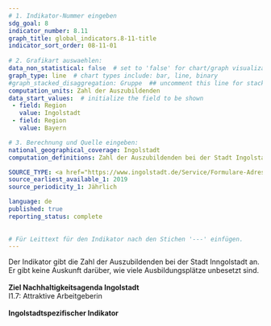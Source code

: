 ```yaml
---
# 1. Indikator-Nummer eingeben 
sdg_goal: 8 
indicator_number: 8.11
graph_title: global_indicators.8-11-title
indicator_sort_order: 08-11-01
 
# 2. Grafikart auswaehlen: 
data_non_statistical: false  # set to 'false' for chart/graph visualization 
graph_type: line  # chart types include: bar, line, binary 
#graph_stacked_disaggregation: Gruppe  ## uncomment this line for stacked bars. eplace 'Geschlecht' with the field of aggregation. 
computation_units: Zahl der Auszubildenden
data_start_values:  # initialize the field to be shown  
 - field: Region
   value: Ingolstadt
 - field: Region 
   value: Bayern

# 3. Berechnung und Quelle eingeben: 
national_geographical_coverage: Ingolstadt 
computation_definitions: Zahl der Auszubildenden bei der Stadt Ingolstadt

SOURCE_TYPE: <a href="https://www.ingolstadt.de/Service/Formulare-Adressen/Adressen/Personalamt.php?object=tx,2789.1.1&ModID=9&FID=465.72.1&NavID=2789.804&La=1">Personalamt der Stadt Ingolstadt</a>  # data source  
source_earliest_available_1: 2019
source_periodicity_1: Jährlich

language: de   
published: true 
reporting_status: complete
 
 
# Für Leittext für den Indikator nach den Stichen '---' einfügen. 
---
```

Der Indikator gibt die Zahl der Auszubildenden bei der Stadt Inngolstadt an. Er gibt keine Auskunft darüber, wie viele Ausbildungsplätze unbesetzt sind.<br>
<br>
<b>Ziel Nachhaltigkeitsagenda Ingolstadt</b><br>
I1.7: Attraktive Arbeitgeberin<br>
<br>
<b>Ingolstadtspezifischer Indikator</b>
